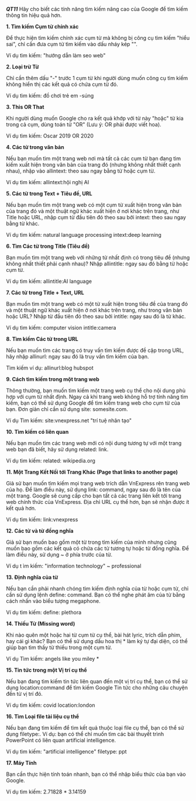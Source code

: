 ***QT11*** Hãy cho biết các tính năng tìm kiếm nâng cao của Google để tìm kiếm thông tin hiệu quả hơn.

**1. Tìm kiếm Cụm từ chính xác**

Để thực hiện tìm kiếm chính xác cụm từ mà không bị công cụ tìm kiếm &quot;hiểu sai&quot;, chỉ cần đưa cụm từ tìm kiếm vào dấu nháy kép &quot;&quot;.

Ví dụ tìm kiếm: &quot;hướng dẫn làm seo web&quot;

**2. Loại trừ Từ**

Chỉ cần thêm dấu &quot;-&quot; trước 1 cụm từ khi người dùng muốn công cụ tìm kiếm không hiển thị các kết quả có chứa cụm từ đó.

Ví dụ tìm kiếm: đồ chơi trẻ em -súng

**3. This OR That**

Khi người dùng muốn Google cho ra kết quả khớp với từ này &quot;hoặc&quot; từ kia trong cả cụm, dùng toán tử &quot;OR&quot; (Lưu ý: OR phải được viết hoa).

Ví dụ tìm kiếm: Oscar 2019 OR 2020

**4. Các từ trong văn bản**

Nếu bạn muốn tìm một trang web nơi mà tất cả các cụm từ bạn đang tìm kiếm xuất hiện trong văn bản của trang đó (nhưng không nhất thiết cạnh nhau), nhập vào allintext: theo sau ngay bằng từ hoặc cụm từ.

Ví dụ tìm kiếm: allintext:hội nghị AI

**5. Các từ trong Text + Tiêu đề, URL**

Nếu bạn muốn tìm một trang web có một cụm từ xuất hiện trong văn bản của trang đó và một thuật ngữ khác xuất hiện ở nơi khác trên trang, như Title hoặc URL, nhập cụm từ đầu tiên đó theo sau bởi intext: theo sau ngay bằng từ khác.

Ví dụ tìm kiếm: natural language processing intext:deep learning

**6. Tìm Các từ trong Title (Tiêu đề)**

Bạn muốn tìm một trang web với những từ nhất định có trong tiêu đề (nhưng không nhất thiết phải cạnh nhau)? Nhập allintitle: ngay sau đó bằng từ hoặc cụm từ.

Ví dụ tìm kiếm: allintitle:AI language

**7. Các từ trong Title + Text, URL**

Bạn muốn tìm một trang web có một từ xuất hiện trong tiêu đề của trang đó và một thuật ngữ khác xuất hiện ở nơi khác trên trang, như trong văn bản hoặc URL? Nhập từ đầu tiên đó theo sau bởi intitle: ngay sau đó là từ khác.

Ví dụ tìm kiếm: computer vision intitle:camera

**8. Tìm kiếm Các từ trong URL**

Nếu bạn muốn tìm các trang có truy vấn tìm kiếm được đề cập trong URL, hãy nhập allinurl: ngay sau đó là truy vấn tìm kiếm của bạn.

Tìm kiếm ví dụ: allinurl:blog hubspot

**9. Cách tìm kiếm trong một trang web**

Thông thường, bạn muốn tìm kiếm một trang web cụ thể cho nội dung phù hợp với cụm từ nhất định. Ngay cả khi trang web không hỗ trợ tính năng tìm kiếm, bạn có thể sử dụng Google để tìm kiếm trang web cho cụm từ của bạn. Đơn giản chỉ cần sử dụng site: somesite.com.

Ví dụ Tìm kiếm: site:vnexpress.net &quot;trí tuệ nhân tạo&quot;

**10. Tìm kiếm có liên quan**

Nếu bạn muốn tìm các trang web mới có nội dung tương tự với một trang web bạn đã biết, hãy sử dụng related: link.

Ví dụ tìm kiếm: related: wikipedia.org

**11. Một Trang Kết Nối tới Trang Khác (Page that links to another page)**

Giả sử bạn muốn tìm kiếm mọi trang web trích dẫn VnExpress rên trang web của họ. Để làm điều này, sử dụng link: command, ngay sau đó là tên của một trang. Google sẽ cung cấp cho bạn tất cả các trang liên kết tới trang web chính thức của VnExpress. Địa chỉ URL cụ thể hơn, bạn sẽ nhận được ít kết quả hơn.

Ví dụ tìm kiếm: link:vnexpress

**12. Các từ và từ đồng nghĩa**

Giả sử bạn muốn bao gồm một từ trong tìm kiếm của mình nhưng cũng muốn bao gồm các kết quả có chứa các từ tương tự hoặc từ đồng nghĩa. Để làm điều này, sử dụng ~ ở phía trước của từ.

Ví dụ t ìm kiếm: &quot;information technology&quot; ~ professional

**13. Định nghĩa của từ**

Nếu bạn cần phải nhanh chóng tìm kiếm định nghĩa của từ hoặc cụm từ, chỉ cần sử dụng lệnh define: command. Bạn có thể nghe phát âm của từ bằng cách nhấn vào biểu tượng megaphone.

Ví dụ tìm kiếm: define: plethora

**14. Thiếu Từ (Missing word)**

Khi nào quên một hoặc hai từ cụm từ cụ thể, bài hát lyric, trích dẫn phim, hay cái gì khác? Bạn có thể sử dụng dấu hoa thị \* làm ký tự đại diện, có thể giúp bạn tìm thấy từ thiếu trong một cụm từ.

Ví dụ Tìm kiếm: angels like you miley \*

**15. Tin tức trong một Vị trí cụ thể**

Nếu bạn đang tìm kiếm tin tức liên quan đến một vị trí cụ thể, bạn có thể sử dụng location:command để tìm kiếm Google Tin tức cho những câu chuyện đến từ vị trí đó.

Ví dụ tìm kiếm: covid location:london

**16. Tìm Loại file tài liệu cụ thể**

Nếu bạn đang tìm kiếm để tìm kết quả thuộc loại file cụ thể, bạn có thể sử dụng filetype:. Ví dụ: bạn có thể chỉ muốn tìm các bài thuyết trình PowerPoint có liên quan artificial intelligence.

Ví dụ tìm kiếm: &quot;artificial intelligence&quot; filetype: ppt

**17. Máy Tính**

Bạn cần thực hiện tính toán nhanh, bạn có thể nhập biểu thức của bạn vào Google.

Ví dụ tìm kiếm: 2.71828 \* 3.14159
